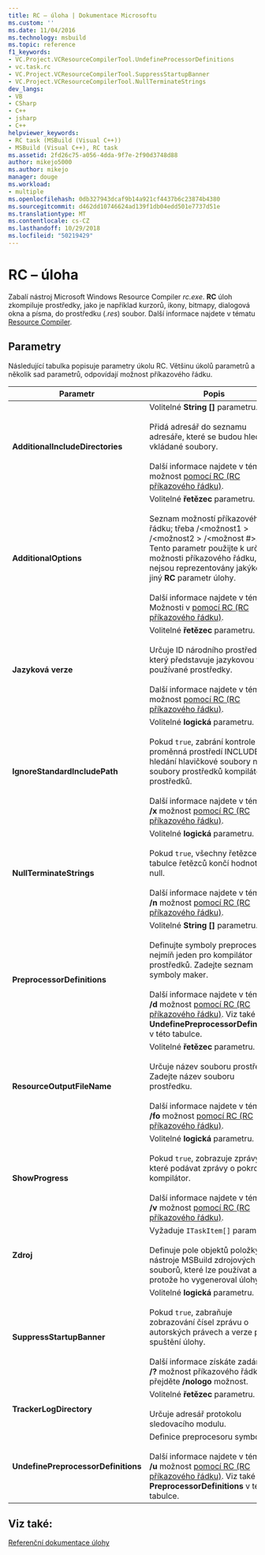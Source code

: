 ```yaml
---
title: RC – úloha | Dokumentace Microsoftu
ms.custom: ''
ms.date: 11/04/2016
ms.technology: msbuild
ms.topic: reference
f1_keywords:
- VC.Project.VCResourceCompilerTool.UndefineProcessorDefinitions
- vc.task.rc
- VC.Project.VCResourceCompilerTool.SuppressStartupBanner
- VC.Project.VCResourceCompilerTool.NullTerminateStrings
dev_langs:
- VB
- CSharp
- C++
- jsharp
- C++
helpviewer_keywords:
- RC task (MSBuild (Visual C++))
- MSBuild (Visual C++), RC task
ms.assetid: 2fd26c75-a056-4dda-9f7e-2f90d3748d88
author: mikejo5000
ms.author: mikejo
manager: douge
ms.workload:
- multiple
ms.openlocfilehash: 0db327943dcaf9b14a921cf4437b6c23874b4380
ms.sourcegitcommit: d462dd10746624ad139f1db04edd501e7737d51e
ms.translationtype: MT
ms.contentlocale: cs-CZ
ms.lasthandoff: 10/29/2018
ms.locfileid: "50219429"
---
```

# <a name="rc-task"></a>RC – úloha
Zabalí nástroj Microsoft Windows Resource Compiler *rc.exe*. **RC** úloh zkompiluje prostředky, jako je například kurzorů, ikony, bitmapy, dialogová okna a písma, do prostředku (*.res*) soubor. Další informace najdete v tématu [Resource Compiler](https://docs.microsoft.com/windows/desktop/menurc/resource-compiler).
  
## <a name="parameters"></a>Parametry  
 Následující tabulka popisuje parametry úkolu RC. Většinu úkolů parametrů a několik sad parametrů, odpovídají možnost příkazového řádku.  
  
|Parametr|Popis|  
|---------------|-----------------|  
|**AdditionalIncludeDirectories**|Volitelné **String []** parametru.<br /><br /> Přidá adresář do seznamu adresáře, které se budou hledat vkládané soubory.<br /><br /> Další informace najdete v tématu **/I** možnost [pomocí RC (RC příkazového řádku)](http://go.microsoft.com/fwlink/?LinkId=155730).|  
|**AdditionalOptions**|Volitelné **řetězec** parametru.<br /><br /> Seznam možností příkazového řádku; třeba /\<možnost1 > /\<možnost2 > /\<možnost #>. Tento parametr použijte k určení možnosti příkazového řádku, které nejsou reprezentovány jakýkoli jiný **RC** parametr úlohy.<br /><br /> Další informace najdete v tématu Možnosti v [pomocí RC (RC příkazového řádku)](http://go.microsoft.com/fwlink/?LinkId=155730).|  
|**Jazyková verze**|Volitelné **řetězec** parametru.<br /><br /> Určuje ID národního prostředí, který představuje jazykovou verzi používané prostředky.<br /><br /> Další informace najdete v tématu **/l** možnost [pomocí RC (RC příkazového řádku)](http://go.microsoft.com/fwlink/?LinkId=155730).|  
|**IgnoreStandardIncludePath**|Volitelné **logická** parametru.<br /><br /> Pokud `true`, zabrání kontrole proměnná prostředí INCLUDE při hledání hlavičkové soubory nebo soubory prostředků kompilátor prostředků.<br /><br /> Další informace najdete v tématu **/x** možnost [pomocí RC (RC příkazového řádku)](http://go.microsoft.com/fwlink/?LinkId=155730).|  
|**NullTerminateStrings**|Volitelné **logická** parametru.<br /><br /> Pokud `true`, všechny řetězce v tabulce řetězců končí hodnotou null.<br /><br /> Další informace najdete v tématu **/n** možnost [pomocí RC (RC příkazového řádku)](http://go.microsoft.com/fwlink/?LinkId=155730).|  
|**PreprocessorDefinitions**|Volitelné **String []** parametru.<br /><br /> Definujte symboly preprocesoru nejmíň jeden pro kompilátor prostředků. Zadejte seznam symboly maker.<br /><br /> Další informace najdete v tématu **/d** možnost [pomocí RC (RC příkazového řádku)](http://go.microsoft.com/fwlink/?LinkId=155730). Viz také **UndefinePreprocessorDefinitions** v této tabulce.|  
|**ResourceOutputFileName**|Volitelné **řetězec** parametru.<br /><br /> Určuje název souboru prostředků. Zadejte název souboru prostředku.<br /><br /> Další informace najdete v tématu **/fo** možnost [pomocí RC (RC příkazového řádku)](http://go.microsoft.com/fwlink/?LinkId=155730).|  
|**ShowProgress**|Volitelné **logická** parametru.<br /><br /> Pokud `true`, zobrazuje zprávy, které podávat zprávy o pokroku kompilátor.<br /><br /> Další informace najdete v tématu **/v** možnost [pomocí RC (RC příkazového řádku)](http://go.microsoft.com/fwlink/?LinkId=155730).|  
|**Zdroj**|Vyžaduje `ITaskItem[]` parametru.<br /><br /> Definuje pole objektů položky nástroje MSBuild zdrojových souborů, které lze používat a, protože ho vygeneroval úlohy.|  
|**SuppressStartupBanner**|Volitelné **logická** parametru.<br /><br /> Pokud `true`, zabraňuje zobrazování čísel zprávu o autorských právech a verze při spuštění úlohy.<br /><br /> Další informace získáte zadáním **/?** možnost příkazového řádku a přejděte **/nologo** možnost.|  
|**TrackerLogDirectory**|Volitelné **řetězec** parametru.<br /><br /> Určuje adresář protokolu sledovacího modulu.|  
|**UndefinePreprocessorDefinitions**|Definice preprocesoru symbolu.<br /><br /> Další informace najdete v tématu **/u** možnost [pomocí RC (RC příkazového řádku)](http://go.microsoft.com/fwlink/?LinkId=155730). Viz také **PreprocessorDefinitions** v této tabulce.|  
  
## <a name="see-also"></a>Viz také:  
 [Referenční dokumentace úlohy](../msbuild/msbuild-task-reference.md)